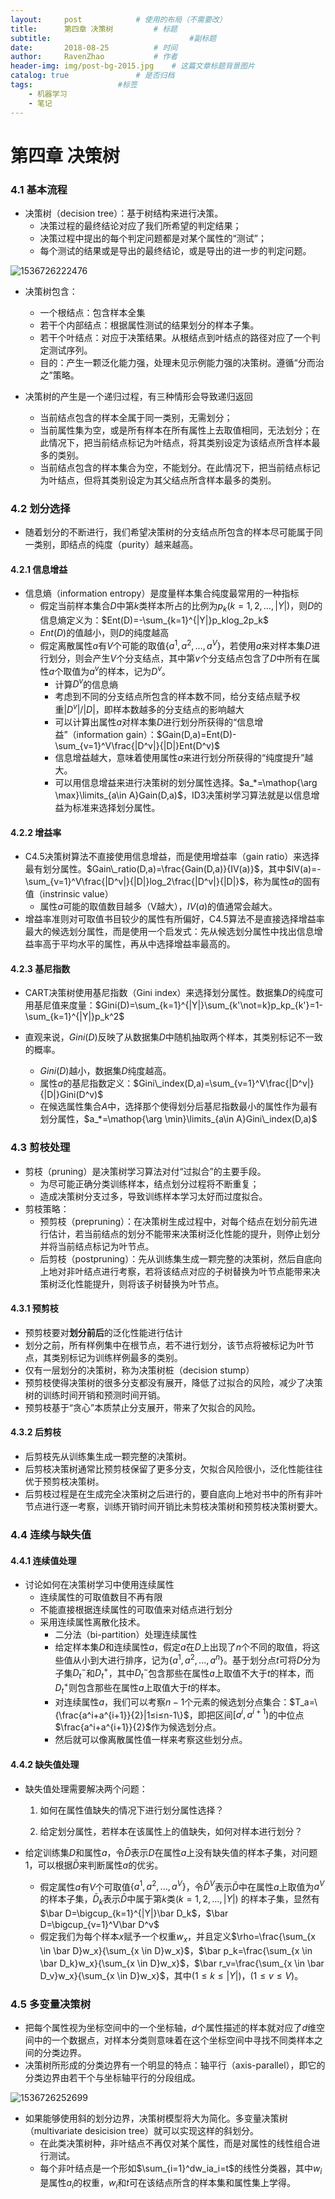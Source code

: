 ```yaml
---
layout:     post   			# 使用的布局（不需要改）
title:      第四章 决策树			# 标题 
subtitle:                            	#副标题
date:       2018-08-25 			# 时间
author:     RavenZhao 			# 作者
header-img: img/post-bg-2015.jpg 	# 这篇文章标题背景图片
catalog: true 				# 是否归档
tags:					#标签
    - 机器学习
    - 笔记
---
```


# 第四章 决策树

### 4.1 基本流程

- 决策树（decision tree）：基于树结构来进行决策。
  - 决策过程的最终结论对应了我们所希望的判定结果；
  - 决策过程中提出的每个判定问题都是对某个属性的“测试”；
  - 每个测试的结果或是导出的最终结论，或是导出的进一步的判定问题。

![1536726222476](https://ws1.sinaimg.cn/large/006tNbRwgy1fv89oj4mybj30aj0azdg6.jpg)

- 决策树包含：
  - 一个根结点：包含样本全集
  - 若干个内部结点：根据属性测试的结果划分的样本子集。
  - 若干个叶结点：对应于决策结果。从根结点到叶结点的路径对应了一个判定测试序列。
  - 目的：产生一颗泛化能力强，处理未见示例能力强的决策树。遵循“分而治之”策略。

- 决策树的产生是一个递归过程，有三种情形会导致递归返回
  - 当前结点包含的样本全属于同一类别，无需划分；
  - 当前属性集为空，或是所有样本在所有属性上去取值相同，无法划分；在此情况下，把当前结点标记为叶结点，将其类别设定为该结点所含样本最多的类别。
  - 当前结点包含的样本集合为空，不能划分。在此情况下，把当前结点标记为叶结点，但将其类别设定为其父结点所含样本最多的类别。

### 4.2 划分选择

- 随着划分的不断进行，我们希望决策树的分支结点所包含的样本尽可能属于同一类别，即结点的纯度（purity）越来越高。

#### 4.2.1 信息增益

- 信息熵（information entropy）是度量样本集合纯度最常用的一种指标
  - 假定当前样本集合$D$中第$k$类样本所占的比例为$p_k(k=1,2,...,|Y|)$，则$D$的信息熵定义为：$Ent(D)=-\sum_{k=1}^{|Y|}p_klog_2p_k$
  - $Ent(D)$的值越小，则$D$的纯度越高
  - 假定离散属性$a$有$V$个可能的取值$\{a^1,a^2,…,a^V\}$，若使用$a$来对样本集$D$进行划分，则会产生$V$个分支结点，其中第$v$个分支结点包含了$D$中所有在属性$a$个取值为$a^v$的样本，记为$D^v$。
    - 计算$D^v$的信息熵
    - 考虑到不同的分支结点所包含的样本数不同，给分支结点赋予权重$|D^v|/|D|$，即样本数越多的分支结点的影响越大
    - 可以计算出属性$a$对样本集$D$进行划分所获得的“信息增益”（information gain）：$Gain(D,a)=Ent(D)-\sum_{v=1}^V\frac{|D^v|}{|D|}Ent(D^v)$
    - 信息增益越大，意味着使用属性$a$来进行划分所获得的“纯度提升”越大。
    - 可以用信息增益来进行决策树的划分属性选择。$a_*=\mathop{\arg \max}\limits_{a\in A}Gain(D,a)$，ID3决策树学习算法就是以信息增益为标准来选择划分属性。

#### 4.2.2 增益率

- C4.5决策树算法不直接使用信息增益，而是使用增益率（gain ratio）来选择最有划分属性。$Gain\_ratio(D,a)=\frac{Gain(D,a)}{IV(a)}$，其中$IV(a)=-\sum_{v=1}^V\frac{|D^v|}{|D|}log_2\frac{|D^v|}{|D|}$，称为属性$a$的固有值（instrinsic value）
  - 属性$a$可能的取值数目越多（V越大），$IV(a)$的值通常会越大。
- 增益率准则对可取值书目较少的属性有所偏好，C4.5算法不是直接选择增益率最大的候选划分属性，而是使用一个启发式：先从候选划分属性中找出信息增益率高于平均水平的属性，再从中选择增益率最高的。

#### 4.2.3 基尼指数

- CART决策树使用基尼指数（Gini index）来选择划分属性。数据集$D$的纯度可用基尼值来度量：$Gini(D)=\sum_{k=1}^{|Y|}\sum_{k'\not=k}p_kp_{k'}=1-\sum_{k=1}^{|Y|}p_k^2$

- 直观来说，$Gini(D)$反映了从数据集$D$中随机抽取两个样本，其类别标记不一致的概率。
  - $Gini(D)$越小，数据集$D$纯度越高。
  - 属性$a$的基尼指数定义：$Gini\_index(D,a)=\sum_{v=1}^V\frac{|D^v|}{|D|}Gini(D^v)$
  - 在候选属性集合$A$中，选择那个使得划分后基尼指数最小的属性作为最有划分属性，$a_*=\mathop{\arg \min}\limits_{a\in A}Gini\_index(D,a)$

### 4.3 剪枝处理

- 剪枝（pruning）是决策树学习算法对付“过拟合”的主要手段。
  - 为尽可能正确分类训练样本，结点划分过程将不断重复；
  - 造成决策树分支过多，导致训练样本学习太好而过度拟合。
- 剪枝策略：
  - 预剪枝（prepruning）：在决策树生成过程中，对每个结点在划分前先进行估计，若当前结点的划分不能带来决策树泛化性能的提升，则停止划分并将当前结点标记为叶节点。
  - 后剪枝（postpruning）：先从训练集生成一颗完整的决策树，然后自底向上地对非叶结点进行考察，若将该结点对应的子树替换为叶节点能带来决策树泛化性能提升，则将该子树替换为叶节点。

#### 4.3.1 预剪枝

- 预剪枝要对**划分前后**的泛化性能进行估计
- 划分之前，所有样例集中在根节点，若不进行划分，该节点将被标记为叶节点，其类别标记为训练样例最多的类别。
- 仅有一层划分的决策树，称为决策树桩（decision stump）
- 预剪枝使得决策树的很多分支都没有展开，降低了过拟合的风险，减少了决策树的训练时间开销和预测时间开销。
- 预剪枝基于“贪心”本质禁止分支展开，带来了欠拟合的风险。

#### 4.3.2 后剪枝

- 后剪枝先从训练集生成一颗完整的决策树。
- 后剪枝决策树通常比预剪枝保留了更多分支，欠拟合风险很小，泛化性能往往优于预剪枝决策树。
- 后剪枝过程是在生成完全决策树之后进行的，要自底向上地对书中的所有非叶节点进行逐一考察，训练开销时间开销比未剪枝决策树和预剪枝决策树要大。

### 4.4 连续与缺失值

#### 4.4.1 连续值处理

- 讨论如何在决策树学习中使用连续属性
  - 连续属性的可取值数目不再有限
  - 不能直接根据连续属性的可取值来对结点进行划分
  - 采用连续属性离散化技术。
    - 二分法（bi-partition）处理连续属性
    - 给定样本集$D$和连续属性$a$，假定$a$在$D$上出现了$n$个不同的取值，将这些值从小到大进行排序，记为$\{a^1,a^2,...,a^n\}$。基于划分点$t$可将$D$分为子集$D_t^-$和$D_t^+$，其中$D_t^-$包含那些在属性$a$上取值不大于$t$的样本，而$D_t^+$则包含那些在属性$a$上取值大于$t$的样本。
    - 对连续属性$a$，我们可以考察$n-1$个元素的候选划分点集合：$T_a=\{\frac{a^i+a^{i+1}}{2}|1≤i≤n-1\}$，即把区间$[a^i,a^{i+1})$的中位点$\frac{a^i+a^{i+1}}{2}$作为候选划分点。
    - 然后就可以像离散属性值一样来考察这些划分点。

#### 4.4.2 缺失值处理

- 缺失值处理需要解决两个问题：

  1. 如何在属性值缺失的情况下进行划分属性选择？

  2. 给定划分属性，若样本在该属性上的值缺失，如何对样本进行划分？

- 给定训练集$D$和属性$a$，令$\bar D$表示$D$在属性$a$上没有缺失值的样本子集，对问题1，可以根据$\bar D$来判断属性$a$的优劣。
  - 假定属性$a$有$V$个可取值$\{a^1,a^2,...,a^V\}$，令$\bar D^V$表示$\bar D$中在属性$a$上取值为$a^V$的样本子集，$\bar D_k$表示$\bar D$中属于第$k$类$(k=1,2,...,|Y|)$ 的样本子集，显然有$\bar D=\bigcup_{k=1}^{|Y|}\bar D_k$，$\bar D=\bigcup_{v=1}^V\bar D^v$
  - 假定我们为每个样本$x$赋予一个权重$w_x$，并且定义$\rho=\frac{\sum_{x \in \bar D}w_x}{\sum_{x \in D}w_x}$，$\bar p_k=\frac{\sum_{x \in \bar D_k}w_x}{\sum_{x \in D}w_x}$，$\bar r_v=\frac{\sum_{x \in \bar D_v}w_x}{\sum_{x \in D}w_x}$，其中$(1\le k\le |Y|)$，$(1\le v\le V)$。

### 4.5 多变量决策树

- 把每个属性视为坐标空间中的一个坐标轴，$d$个属性描述的样本就对应了$d​$维空间中的一个数据点，对样本分类则意味着在这个坐标空间中寻找不同类样本之间的分类边界。
- 决策树所形成的分类边界有一个明显的特点：轴平行（axis-parallel），即它的分类边界由若干个与坐标轴平行的分段组成。

![1536726252699](https://ws3.sinaimg.cn/large/006tNbRwgy1fv89oq477jj30ma0bkwg6.jpg)

- 如果能够使用斜的划分边界，决策树模型将大为简化。多变量决策树（multivariate desicision tree）就可以实现这样的斜划分。
  - 在此类决策树种，非叶结点不再仅对某个属性，而是对属性的线性组合进行测试。
  - 每个非叶结点是一个形如$\sum_{i=1}^dw_ia_i=t$的线性分类器，其中$w_i$是属性$a_i$的权重，$w_i$和$t$可在该结点所含的样本集和属性集上学得。
